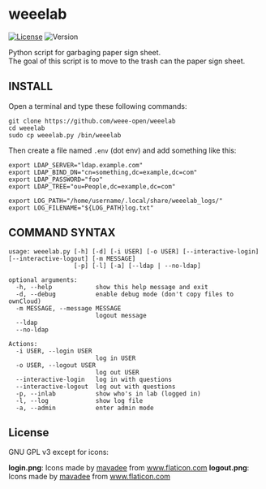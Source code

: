 # weeelab
[![License](http://img.shields.io/:license-GPL3.0-blue.svg)](http://www.gnu.org/licenses/gpl-3.0.html)
![Version](https://img.shields.io/badge/version-2.0-yellow.svg)

Python script for garbaging paper sign sheet.  
The goal of this script is to move to the trash can the paper sign sheet.

## INSTALL

Open a terminal and type these following commands:

```shell script
git clone https://github.com/weee-open/weeelab
cd weeelab
sudo cp weeelab.py /bin/weeelab
```

Then create a file named `.env` (dot env) and add something like this:

```shell script
export LDAP_SERVER="ldap.example.com"
export LDAP_BIND_DN="cn=something,dc=example,dc=com"
export LDAP_PASSWORD="foo"
export LDAP_TREE="ou=People,dc=example,dc=com"

export LOG_PATH="/home/username/.local/share/weeelab_logs/"
export LOG_FILENAME="${LOG_PATH}log.txt"
```

## COMMAND SYNTAX

```
usage: weeelab.py [-h] [-d] [-i USER] [-o USER] [--interactive-login] [--interactive-logout] [-m MESSAGE]
                  [-p] [-l] [-a] [--ldap | --no-ldap]

optional arguments:
  -h, --help            show this help message and exit
  -d, --debug           enable debug mode (don't copy files to ownCloud)
  -m MESSAGE, --message MESSAGE
                        logout message
  --ldap
  --no-ldap

Actions:
  -i USER, --login USER
                        log in USER
  -o USER, --logout USER
                        log out USER
  --interactive-login   log in with questions
  --interactive-logout  log out with questions
  -p, --inlab           show who's in lab (logged in)
  -l, --log             show log file
  -a, --admin           enter admin mode
```

## License

GNU GPL v3 except for icons:

**login.png**: Icons made by <a href="https://www.flaticon.com/authors/mavadee" title="mavadee">mavadee</a> from <a href="https://www.flaticon.com/" title="Flaticon">www.flaticon.com</a>
**logout.png**: Icons made by <a href="https://www.flaticon.com/authors/mavadee" title="mavadee">mavadee</a> from <a href="https://www.flaticon.com/" title="Flaticon">www.flaticon.com</a>
